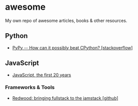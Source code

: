 # awesome
My own repo of awesome articles, books &amp; other resources.

## Python

- [PyPy -- How can it possibly beat CPython? [stackoverflow]](https://stackoverflow.com/questions/2591879/pypy-how-can-it-possibly-beat-cpython)

## JavaScript

- [JavaScript, the first 20 years](https://zenodo.org/record/3707008#.YUkCuaBUtpQ)

### Frameworks & Tools

- [Redwood: bringing fullstack to the jamstack [github]](https://github.com/redwoodjs/redwood)
